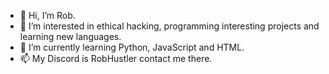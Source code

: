 - 👋 Hi, I’m Rob.
- 👀 I’m interested in ethical hacking, programming interesting projects and learning  new languages.
- 🌱 I’m currently learning Python, JavaScript and HTML.
- 📫 My Discord is RobHustler contact me there.

<!---
MarioGladiator/MarioGladiator is a ✨ special ✨ repository because its `README.md` (this file) appears on your GitHub profile.
You can click the Preview link to take a look at your changes.
--->
